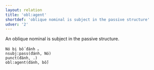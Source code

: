 ```yaml
---
layout: relation
title: 'obl:agent'
shortdef: 'oblique nominal is subject in the passive structure'
udver: '2'
---
```


An oblique nominal is subject in the passive structure.

~~~ sdparse
Nó bị bố đánh 。
nsubj:pass(đánh, Nó)
punct(đánh, .)
obl:agent(đánh, bố)
~~~

<!-- Interlanguage links updated Ne 5. května 2024, 18:21:36 CEST -->
